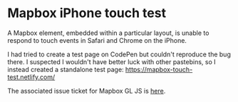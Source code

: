 # Mapbox iPhone touch test

A Mapbox element, embedded within a particular layout, is unable to respond to touch events in Safari and Chrome on the iPhone.

I had tried to create a test page on CodePen but couldn't reproduce the bug there.  I suspected I wouldn't have better luck with other pastebins, so I instead created a standalone test page:  https://mapbox-touch-test.netlify.com/

The associated issue ticket for Mapbox GL JS is [here](https://github.com/mapbox/mapbox-gl-js/issues/4898).
